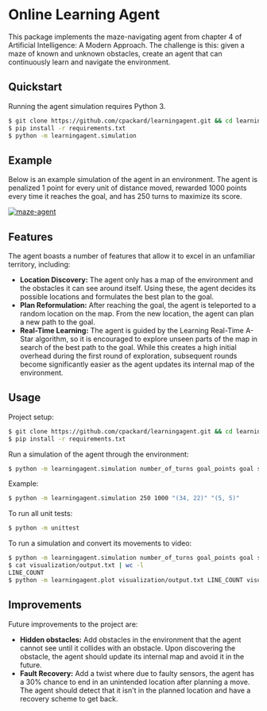 Online Learning Agent
==========================
This package implements the maze-navigating agent from chapter 4 of Artificial Intelligence: A Modern Approach. The challenge is this: given a maze of known and unknown obstacles, create an agent that can continuously learn and navigate the environment.

## Quickstart
Running the agent simulation requires Python 3.
```bash
$ git clone https://github.com/cpackard/learningagent.git && cd learningagent
$ pip install -r requirements.txt
$ python -m learningagent.simulation
```

## Example
Below is an example simulation of the agent in an environment. The agent is penalized 1 point for every unit of distance moved, rewarded 1000 points every time it reaches the goal, and has 250 turns to maximize its score.

[![maze-agent](http://i.imgur.com/VlmpVvR.png)](https://youtu.be/XS-P-DK7nnE "maze-agent")

## Features
The agent boasts a number of features that allow it to excel in an unfamiliar territory, including:

- **Location Discovery:** The agent only has a map of the environment and the obstacles it can see around itself. Using these, the agent decides its possible locations and formulates the best plan to the goal.
- **Plan Reformulation:** After reaching the goal, the agent is teleported to a random location on the map. From the new location, the agent can plan a new path to the goal.
- **Real-Time Learning:** The agent is guided by the Learning Real-Time A-Star algorithm, so it is encouraged to explore unseen parts of the map in search of the best path to the goal. While this creates a high initial overhead during the first round of exploration, subsequent rounds become significantly easier as the agent updates its internal map of the environment.

## Usage
Project setup:
```bash
$ git clone https://github.com/cpackard/learningagent.git && cd learningagent
$ pip install -r requirements.txt
```

Run a simulation of the agent through the environment:
```bash
$ python -m learningagent.simulation number_of_turns goal_points goal start
```

Example:
```bash
$ python -m learningagent.simulation 250 1000 "(34, 22)" "(5, 5)"
```

To run all unit tests:
```bash
$ python -m unittest
```

To run a simulation and convert its movements to video:
```bash
$ python -m learningagent.simulation number_of_turns goal_points goal start > visualization/output.txt
$ cat visualization/output.txt | wc -l
LINE_COUNT
$ python -m learningagent.plot visualization/output.txt LINE_COUNT visualization/output.mp4
```

## Improvements
Future improvements to the project are:

- **Hidden obstacles:** Add obstacles in the environment that the agent cannot see until it collides with an obstacle. Upon discovering the obstacle, the agent should update its internal map and avoid it in the future.
- **Fault Recovery:** Add a twist where due to faulty sensors, the agent has a 30% chance to end in an unintended location after planning a move. The agent should detect that it isn't in the planned location and have a recovery scheme to get back.
